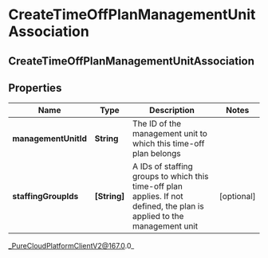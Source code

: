 # CreateTimeOffPlanManagementUnitAssociation

## CreateTimeOffPlanManagementUnitAssociation

## Properties

|Name | Type | Description | Notes|
|------------ | ------------- | ------------- | -------------|
| **managementUnitId** | **String** | The ID of the management unit to which this time-off plan belongs | |
| **staffingGroupIds** | **[String]** | A IDs of staffing groups to which this time-off plan applies. If not defined, the plan is applied to the management unit | [optional] |



_PureCloudPlatformClientV2@167.0.0_
